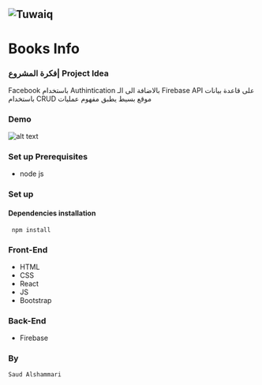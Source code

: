 
  ![Tuwaiq](https://i.ibb.co/SV2BSn5/tuwaiq.png)
  ----
  # Books Info

### فكرة المشروع| Project Idea
   Facebook باستخدام  Authintication بالاضافة الى الـ  Firebase API على قاعدة بيانات باستخدام CRUD موقع بسيط يطبق مفهوم عمليات 
  ### Demo  
  ![alt text](https://i.ibb.co/pXM2MtC/mywebsite2.gif)
  ### Set up Prerequisites
  - node js
  ### Set up  
   #### Dependencies installation
   ``` npm install```
  ### Front-End  
   - HTML
   - CSS
   - React
   - JS
   - Bootstrap 
  ### Back-End 
   - Firebase
  
  ### By
    Saud Alshammari
